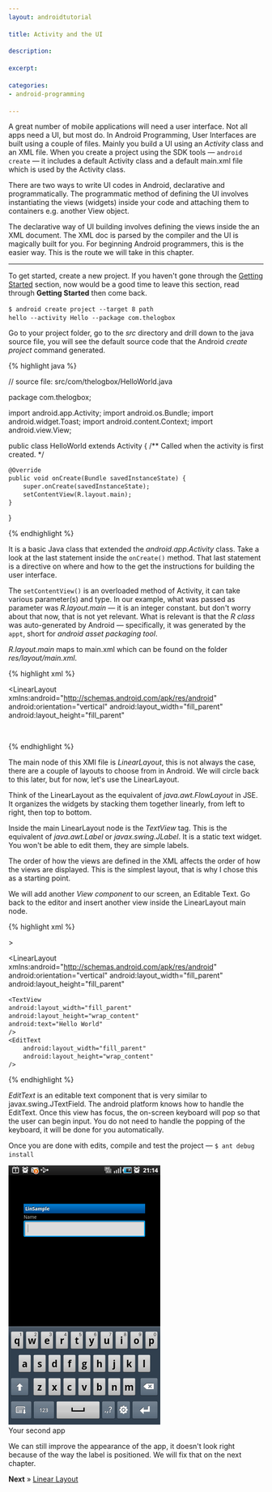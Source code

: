 ```yaml
---
layout: androidtutorial

title: Activity and the UI

description: 

excerpt: 

categories:
- android-programming

---
```



A great number of mobile applications will need a user interface. Not all apps need a UI, but most do. In Android Programming, User Interfaces are built using a couple of files. Mainly you build a UI using an *Activity* class and an XML file. When you create a project using the SDK tools &mdash; <code class="codeblock">android create</code> &mdash; it includes a default Activity class and a default main.xml file which is used by the Activity class.  

There are two ways to write UI codes in Android, declarative and programmatically. The programmatic method of defining the UI involves instantiating the views (widgets) inside your code and attaching them to containers e.g. another View object. 

The declarative way of UI building involves defining the views inside the an XML document. The XML doc is parsed by the compiler and the UI is magically built for you. For beginning Android programmers, this is the easier way. This is the route we will take in this chapter.

***

To get started, create a new project. If you haven't gone through the [Getting Started](/android-getting-started) section, now would be a good time to leave this section, read through **Getting Started** then come back.   


<code class="codeblock">$ android create project --target 8 path hello --activity Hello --package com.thelogbox </code>


Go to your project folder, go to the *src* directory and drill down to the java source file, you will see the default source code that the Android *create project* command generated.

{% highlight java %}
  
// source file: src/com/thelogbox/HelloWorld.java

package com.thelogbox;

import android.app.Activity;
import android.os.Bundle;
import android.widget.Toast;
import android.content.Context;
import android.view.View;

public class HelloWorld extends Activity {
    /** Called when the activity is first created. */
    
    @Override
    public void onCreate(Bundle savedInstanceState) {
        super.onCreate(savedInstanceState);
        setContentView(R.layout.main);
    }
}

{% endhighlight %}

It is a basic Java class that extended the *android.app.Activity* class. Take a look at the last statement inside the <code class="codeblock">onCreate()</code> method. That last statement is a directive on where and how to the get the instructions for building the user interface. 

The <code class="codeblock">setContentView()</code> is an overloaded method of Activity, it can take various parameter(s) and type. In our example, what was passed as parameter was *R.layout.main* &mdash; it is an integer constant. but don't worry about that now, that is not yet relevant. What is relevant is that the *R class* was auto-generated by Android &mdash; specifically, it was generated by the <code class="codeblock">appt</code>, short for *android asset packaging tool*. 

*R.layout.main* maps to main.xml which can be found on the folder *res/layout/main.xml*.

{% highlight xml %}

<?xml version="1.0" encoding="utf-8"?>
<LinearLayout xmlns:android="http://schemas.android.com/apk/res/android"
  android:orientation="vertical"
  android:layout_width="fill_parent"
  android:layout_height="fill_parent"
  >
<TextView  
  android:layout_width="fill_parent" 
  android:layout_height="wrap_content" 
  android:text="Hello World"
  />    
</LinearLayout>

{% endhighlight %}


The main node of this XMl file is *LinearLayout*, this is not always the case, there are a couple of layouts to choose from in Android. We will circle back to this later, but for now, let's use the LinearLayout. 

Think of the LinearLayout as the equivalent of *java.awt.FlowLayout* in JSE. It organizes the widgets by stacking them together linearly, from left to right, then top to bottom. 

Inside the main LinearLayout node is the *TextView* tag. This is the equivalent of *java.awt.Label* or *javax.swing.JLabel*. It is a static text widget. You won't be able to edit them, they are simple labels. 

The order of how the views are defined in the XML affects the order of how the views are displayed. This is the simplest layout, that is why I chose this as a starting point.

We will add another *View component* to our screen, an Editable Text. Go back to the editor and insert another view inside the LinearLayout main node. 


{% highlight xml %}
<!-- main.xml -->>
<?xml version="1.0" encoding="utf-8"?>
<LinearLayout xmlns:android="http://schemas.android.com/apk/res/android"
  android:orientation="vertical"
  android:layout_width="fill_parent"
  android:layout_height="fill_parent"
  >
	<TextView  
    android:layout_width="fill_parent" 
    android:layout_height="wrap_content" 
    android:text="Hello World"
    />
	<EditText
		android:layout_width="fill_parent"
		android:layout_height="wrap_content"
	/>
</LinearLayout>

{% endhighlight %}

*EditText* is an editable text component that is very similar to javax.swing.JTextField. The android platform knows how to handle the EditText. Once this view has focus, the on-screen keyboard will pop so that the user can begin input. You do not need to handle the popping of the keyboard, it will be done for you automatically.

Once you are done with edits, compile and test the project &mdash; <code class="codeblock">$ ant debug install</code>
 
<img class="small" src="/img/lin-sample-1.png" width="300">
<div id='lst'>Your second app</div>

We can still improve the appearance of the app, it doesn't look right because of the way the label is positioned. We will fix that on the next chapter.

**Next** &raquo; <a href='/android-linear-layout'>Linear Layout</a>



